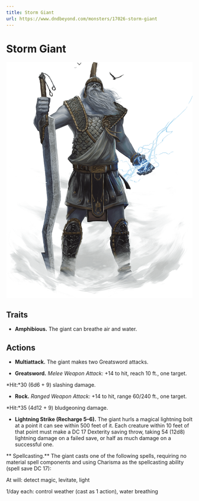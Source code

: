 ```yaml
---
title: Storm Giant
url: https://www.dndbeyond.com/monsters/17026-storm-giant
---
```


# Storm Giant

![Storm Giant](storm-giant.png)

## Traits

* **Amphibious.** The giant can breathe air and water.

## Actions

* **Multiattack.** The giant makes two Greatsword attacks.

* **Greatsword.** *Melee Weapon Attack:* +14 to hit, reach 10 ft., one target.

*Hit:*30 (6d6 + 9) slashing damage.

* **Rock.** *Ranged Weapon Attack:* +14 to hit, range 60/240 ft., one target.

*Hit:*35 (4d12 + 9) bludgeoning damage.

* **Lightning Strike (Recharge 5–6).** The giant hurls a magical lightning bolt at a point it can see within 500 feet of it. Each creature within 10 feet of that point must make a DC 17 Dexterity saving throw, taking 54 (12d8) lightning damage on a failed save, or half as much damage on a successful one.

** Spellcasting.** The giant casts one of the following spells, requiring no material spell components and using Charisma as the spellcasting ability (spell save DC 17):

At will: detect magic, levitate, light

1/day each: control weather (cast as 1 action), water breathing